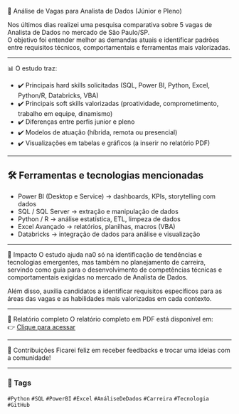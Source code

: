 🔎 Análise de Vagas para Analista de Dados (Júnior e Pleno)

Nos últimos dias realizei uma pesquisa comparativa sobre 5 vagas de Analista de Dados no mercado de São Paulo/SP.  
O objetivo foi entender melhor as demandas atuais e identificar padrões entre requisitos técnicos, comportamentais e ferramentas mais valorizadas.

---

📊 O estudo traz:
- ✔️ Principais hard skills solicitadas (SQL, Power BI, Python, Excel, Python/R, Databricks, VBA)  
- ✔️ Principais soft skills valorizadas (proatividade, comprometimento, trabalho em equipe, dinamismo)  
- ✔️ Diferenças entre perfis junior e pleno
- ✔️ Modelos de atuação (híbrida, remota ou presencial)  
- ✔️ Visualizações em tabelas e gráficos (a inserir no relatório PDF)  

---

## 🛠 Ferramentas e tecnologias mencionadas
- Power BI (Desktop e Service) → dashboards, KPIs, storytelling com dados  
- SQL / SQL Server → extração e manipulação de dados  
- Python / R → análise estatística, ETL, limpeza de dados  
- Excel Avançado → relatórios, planilhas, macros (VBA)  
- Databricks → integração de dados para análise e visualização  

---

🚀 Impacto
O estudo ajuda na0 só na identificação de tendências e tecnologias emergentes, mas também no planejamento de carreira, servindo como guia para o desenvolvimento de competências técnicas e comportamentais exigidas no mercado de Analista de Dados.

Além disso, auxilia candidatos a identificar requisitos específicos para as áreas das vagas e as habilidades mais valorizadas em cada contexto.

---

📂 Relatório completo
O relatório completo em PDF está disponível em:  
👉 [Clique para acessar](file:///C:/Users/Carol/Desktop/OSPDF/Trabalho%20an%C3%A1lise%20vagas.pdf)

---

💬 Contribuições
Ficarei feliz em receber feedbacks e trocar uma ideias com a comunidade!  

---

### 🔖 Tags
`#Python` `#SQL` `#PowerBI` `#Excel` `#AnáliseDeDados` `#Carreira` `#Tecnologia` `#GitHub`

